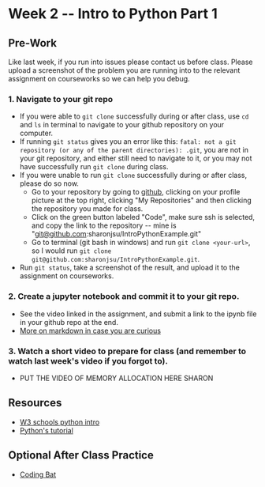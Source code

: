 # Week 2 -- Intro to Python Part 1

## Pre-Work
Like last week, if you run into issues please contact us before class. Please upload a screenshot of the problem you are running into to the relevant assignment on courseworks so we can help you debug.

### 1. Navigate to your git repo
- If you were able to `git clone` successfully during or after class, use `cd` and `ls` in terminal to navigate to your github repository on your computer.
- If running `git status` gives you an error like this: ```fatal: not a git repository (or any of the parent directories): .git```, you are not in your git repository, and either still need to navigate to it, or you may not have successfully run `git clone` during class.
- If you were unable to run `git clone` successfully during or after class, please do so now.
  - Go to your repository by going to [github](github.com), clicking on your profile picture at the top right, clicking "My Repositories" and then clicking the repository you made for class.
  - Click on the green button labeled "Code", make sure ssh is selected, and copy the link to the repository -- mine is "git@github.com:sharonjsu/IntroPythonExample.git"
  - Go to terminal (git bash in windows) and run `git clone <your-url>`, so I would run `git clone git@github.com:sharonjsu/IntroPythonExample.git`. 
- Run `git status`, take a screenshot of the result, and upload it to the assignment on courseworks.

### 2. Create a jupyter notebook and commit it to your git repo.
- See the video linked in the assignment, and submit a link to the ipynb file in your github repo at the end.
- [More on markdown in case you are curious](https://jupyter-notebook.readthedocs.io/en/stable/examples/Notebook/Working%20With%20Markdown%20Cells.html)

### 3. Watch a short video to prepare for class (and remember to watch last week's video if you forgot to).
- PUT THE VIDEO OF MEMORY ALLOCATION HERE SHARON


## Resources
- [W3 schools python intro](https://www.w3schools.com/python/python_operators.asp)
- [Python's tutorial](https://docs.python.org/3/tutorial/introduction.html)

## Optional After Class Practice
- [Coding Bat](https://codingbat.com/python)
